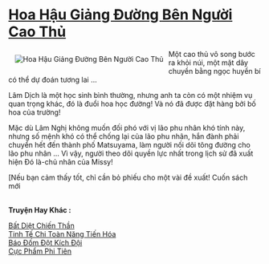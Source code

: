 <a href="https://truyenwiki.net/hoa-hau-giang-duong-ben-nguoi-cao-thu.35381/" title="Hoa Hậu Giảng Đường Bên Người Cao Thủ"><h1>Hoa Hậu Giảng Đường Bên Người Cao Thủ</h1></a><div style="display:table"><img align="right" style="float: left; padding: 10px;" src="https://truyenwiki.net/a/img/str/src/35381.jpg" alt="Hoa Hậu Giảng Đường Bên Người Cao Thủ">Một cao thủ vô song bước ra khỏi núi, một mặt dây chuyền bằng ngọc huyền bí có thể dự đoán tương lai ...<p></p> Lâm Dịch là một học sinh bình thường, nhưng anh ta còn có một nhiệm vụ quan trọng khác, đó là đuổi hoa học đường! Và nó đã được đặt hàng bởi bố hoa của trường!<p></p> Mặc dù Lâm Nghị không muốn đối phó với vị lão phu nhân khó tính này, nhưng số mệnh khó có thể chống lại của lão phu nhân, hắn đành phải chuyển hết đến thành phố Matsuyama, làm người nối dõi tông đường cho lão phu nhân ... Vì vậy, người theo dõi quyền lực nhất trong lịch sử đã xuất hiện Đó là-chủ nhân của Missy!<p></p> [Nếu bạn cảm thấy tốt, chỉ cần bỏ phiếu cho một vài đề xuất! Cuốn sách mới</div><p><br><b>Truyện Hay Khác :</b></p><a href="https://truyenwiki.net/bat-diet-chien-than.35365/" alt="Bất Diệt Chiến Thần">Bất Diệt Chiến Thần</a><br/><a href="https://sangtacviet.wordpress.com/2020/10/22/tinh-te-chi-toan-nang-tien-hoa/" alt="Tinh Tế Chi Toàn Năng Tiến Hóa">Tinh Tế Chi Toàn Năng Tiến Hóa</a><br/><a href="https://sangtacviet.wordpress.com/2020/10/22/bao-dom-dot-kich-doi/" alt="Báo Đốm Đột Kích Đội">Báo Đốm Đột Kích Đội</a><br/><a href="https://sangtacviet.wordpress.com/2020/10/22/cuc-pham-phi-tien/" alt="Cực Phẩm Phi Tiên">Cực Phẩm Phi Tiên</a><br/>
